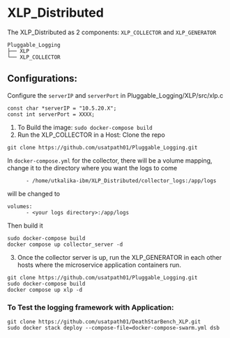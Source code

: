 # XLP_Distributed
The XLP_Distributed as 2 components: `XLP_COLLECTOR` and `XLP_GENERATOR`

```
Pluggable_Logging
├── XLP
└── XLP_COLLECTOR
```
## Configurations:
Configure the `serverIP` and `serverPort` in Pluggable_Logging/XLP/src/xlp.c
```
const char *serverIP = "10.5.20.X";
const int serverPort = XXXX;
```

1. To Build the image: 
`sudo docker-compose build`
2. Run the XLP_COLLECTOR in a Host:
Clone the repo
```
git clone https://github.com/usatpath01/Pluggable_Logging.git
```
In `docker-compose.yml` for the collector,  there will be a volume mapping, change it to the directory where you want the logs to come 
``` volumes:
      - /home/utkalika-ibm/XLP_Distributed/collector_logs:/app/logs
```
will be changed to 
```
volumes:
      - <your logs directory>:/app/logs
```
Then build it 
```
sudo docker-compose build
docker compose up collector_server -d
```
3. Once the collector server is up, run the XLP_GENERATOR in each other hosts where the microservice application containers run.
```
git clone https://github.com/usatpath01/Pluggable_Logging.git
sudo docker-compose build
docker compose up xlp -d
```
    
### To Test the logging framework with Application:
```
git clone https://github.com/usatpath01/DeathStarBench_XLP.git
sudo docker stack deploy --compose-file=docker-compose-swarm.yml dsb
```

